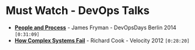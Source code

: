 # Must Watch - DevOps Talks

* [**People and Process**](https://vimeo.com/album/3093746/video/110484640) - James Fryman - DevOpsDays Berlin 2014 `[0:31:09]`
* [**How Complex Systems Fail**](https://www.youtube.com/watch?v=2S0k12uZR14) - Richard Cook - Velocity 2012 `[0:28:20]`
